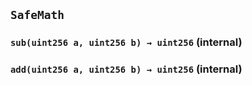 ## `SafeMath`






### `sub(uint256 a, uint256 b) → uint256` (internal)





### `add(uint256 a, uint256 b) → uint256` (internal)






